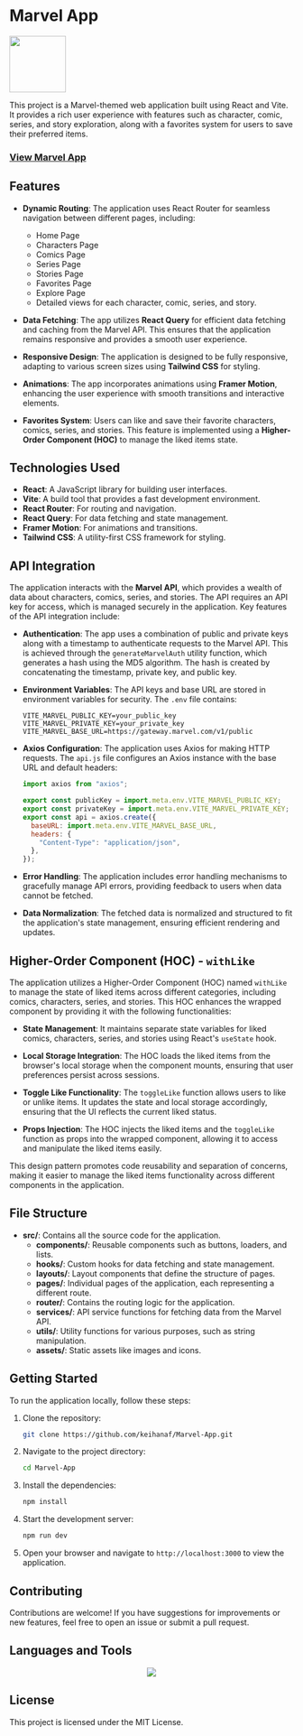 # Marvel App

<img src="https://user-images.githubusercontent.com/74038190/212257467-871d32b7-e401-42e8-a166-fcfd7baa4c6b.gif" width="100">

This project is a Marvel-themed web application built using React and Vite. It provides a rich user experience with features such as character, comic, series, and story exploration, along with a favorites system for users to save their preferred items.

<h3><a href="https://eloquent-kulfi-3291d8.netlify.app/">View Marvel App</a></h3>


## Features

- **Dynamic Routing**: The application uses React Router for seamless navigation between different pages, including:
  - Home Page
  - Characters Page
  - Comics Page
  - Series Page
  - Stories Page
  - Favorites Page
  - Explore Page
  - Detailed views for each character, comic, series, and story.

- **Data Fetching**: The app utilizes **React Query** for efficient data fetching and caching from the Marvel API. This ensures that the application remains responsive and provides a smooth user experience.

- **Responsive Design**: The application is designed to be fully responsive, adapting to various screen sizes using **Tailwind CSS** for styling.

- **Animations**: The app incorporates animations using **Framer Motion**, enhancing the user experience with smooth transitions and interactive elements.

- **Favorites System**: Users can like and save their favorite characters, comics, series, and stories. This feature is implemented using a **Higher-Order Component (HOC)** to manage the liked items state.

## Technologies Used

- **React**: A JavaScript library for building user interfaces.
- **Vite**: A build tool that provides a fast development environment.
- **React Router**: For routing and navigation.
- **React Query**: For data fetching and state management.
- **Framer Motion**: For animations and transitions.
- **Tailwind CSS**: A utility-first CSS framework for styling.

## API Integration

The application interacts with the **Marvel API**, which provides a wealth of data about characters, comics, series, and stories. The API requires an API key for access, which is managed securely in the application. Key features of the API integration include:

- **Authentication**: The app uses a combination of public and private keys along with a timestamp to authenticate requests to the Marvel API. This is achieved through the `generateMarvelAuth` utility function, which generates a hash using the MD5 algorithm. The hash is created by concatenating the timestamp, private key, and public key.

- **Environment Variables**: The API keys and base URL are stored in environment variables for security. The `.env` file contains:
  ```env
  VITE_MARVEL_PUBLIC_KEY=your_public_key
  VITE_MARVEL_PRIVATE_KEY=your_private_key
  VITE_MARVEL_BASE_URL=https://gateway.marvel.com/v1/public
  ```

- **Axios Configuration**: The application uses Axios for making HTTP requests. The `api.js` file configures an Axios instance with the base URL and default headers:
  ```javascript
  import axios from "axios";

  export const publicKey = import.meta.env.VITE_MARVEL_PUBLIC_KEY;
  export const privateKey = import.meta.env.VITE_MARVEL_PRIVATE_KEY;
  export const api = axios.create({
    baseURL: import.meta.env.VITE_MARVEL_BASE_URL,
    headers: {
      "Content-Type": "application/json",
    },
  });
  ```

- **Error Handling**: The application includes error handling mechanisms to gracefully manage API errors, providing feedback to users when data cannot be fetched.

- **Data Normalization**: The fetched data is normalized and structured to fit the application's state management, ensuring efficient rendering and updates.

## Higher-Order Component (HOC) - `withLike`

The application utilizes a Higher-Order Component (HOC) named `withLike` to manage the state of liked items across different categories, including comics, characters, series, and stories. This HOC enhances the wrapped component by providing it with the following functionalities:

- **State Management**: It maintains separate state variables for liked comics, characters, series, and stories using React's `useState` hook.

- **Local Storage Integration**: The HOC loads the liked items from the browser's local storage when the component mounts, ensuring that user preferences persist across sessions.

- **Toggle Like Functionality**: The `toggleLike` function allows users to like or unlike items. It updates the state and local storage accordingly, ensuring that the UI reflects the current liked status.

- **Props Injection**: The HOC injects the liked items and the `toggleLike` function as props into the wrapped component, allowing it to access and manipulate the liked items easily.

This design pattern promotes code reusability and separation of concerns, making it easier to manage the liked items functionality across different components in the application.

## File Structure

- **src/**: Contains all the source code for the application.
  - **components/**: Reusable components such as buttons, loaders, and lists.
  - **hooks/**: Custom hooks for data fetching and state management.
  - **layouts/**: Layout components that define the structure of pages.
  - **pages/**: Individual pages of the application, each representing a different route.
  - **router/**: Contains the routing logic for the application.
  - **services/**: API service functions for fetching data from the Marvel API.
  - **utils/**: Utility functions for various purposes, such as string manipulation.
  - **assets/**: Static assets like images and icons.

## Getting Started

To run the application locally, follow these steps:

1. Clone the repository:
   ```bash
   git clone https://github.com/keihanaf/Marvel-App.git
   ```

2. Navigate to the project directory:
   ```bash
   cd Marvel-App
   ```

3. Install the dependencies:
   ```bash
   npm install
   ```

4. Start the development server:
   ```bash
   npm run dev
   ```

5. Open your browser and navigate to `http://localhost:3000` to view the application.

## Contributing

Contributions are welcome! If you have suggestions for improvements or new features, feel free to open an issue or submit a pull request.

## Languages and Tools

<p align="center">
  <a href="https://skillicons.dev">
    <img src="https://skillicons.dev/icons?i=react,javascript,vite,tailwind,vscode" />
  </a>
</p>

## License

This project is licensed under the MIT License.
